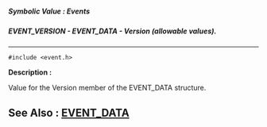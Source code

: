 ##### Symbolic Value : Events
##### EVENT_VERSION - EVENT_DATA - Version (allowable values).
---
```
#include <event.h>
```
**Description :**

Value for the Version member of the EVENT_DATA structure.

**See Also :**
[EVENT_DATA](/domino-c-api-docs/reference/Data/EVENT_DATA)
---
